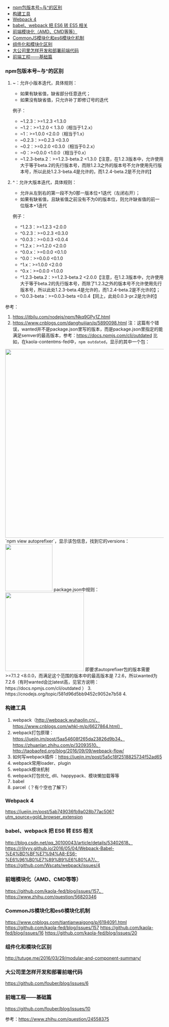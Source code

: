 <!-- TOC -->

- [npm包版本号~与^的区别](#npm)
- [构建工具](#)
- [Webpack 4](#webpack-4)
- [babel、webpack 把 ES6 转 ES5 相关](#babelwebpack--es6--es5)
- [前端模块化（AMD、CMD等等）](#amdcmd)
- [CommonJS模块化和es6模块化机制](#commonjses6)
- [组件化和模块化区别](#)
- [大公司里怎样开发和部署前端代码](#)
- [前端工程——基础篇](#)

<!-- /TOC -->

### npm包版本号~与^的区别
1. ~：允许小版本迭代，具体规则：
    - 如果有缺省值，缺省部分任意迭代；
    - 如果没有缺省值，只允许补丁即修订号的迭代

    例子：
    - ~1.2.3：>=1.2.3 <1.3.0
    - ~1.2：>=1.2.0 < 1.3.0（相当于1.2.x）
    - ~1：>=1.0.0 <2.0.0（相当于1.x）
    - ~0.2.3：>=0.2.3 <0.3.0
    - ~0.2：>=0.2.0 <0.3.0（相当于0.2.x）
    - ~0：>=0.0.0 <1.0.0（相当于0.x）
    - ~1.2.3-beta.2：>=1.2.3-beta.2 <1.3.0【注意，在1.2.3版本中，允许使用大于等于beta.2的先行版本号，而除1.2.3之外的版本号不允许使用先行版本号，所以此处1.2.3-beta.4是允许的，而1.2.4-beta.2是不允许的】
2. ^：允许大版本迭代，具体规则：

    - 允许从左到右的第一段不为0那一版本位+1迭代（左闭右开）；
    - 如果有缺省值，且缺省值之前没有不为0的版本位，则允许缺省值的前一位版本+1迭代

    例子：

    - ^1.2.3：>=1.2.3 <2.0.0
    - ^0.2.3：>=0.2.3 <0.3.0
    - ^0.0.3：>=0.0.3 <0.0.4
    - ^1.2.x：>=1.2.0 <2.0.0
    - ^0.0.x：>=0.0.0 <0.1.0
    - ^0.0：>=0.0.0 <0.1.0
    - ^1.x：>=1.0.0 <2.0.0
    - ^0.x：>=0.0.0 <1.0.0
    - ^1.2.3-beta.2：>=1.2.3-beta.2 <2.0.0【注意，在1.2.3版本中，允许使用大于等于beta.2的先行版本号，而除了1.2.3之外的版本号不允许使用先行版本号，所以此处1.2.3-beta.4是允许的，而1.2.4-beta.2是不允许的】；
    - ^0.0.3-beta：>=0.0.3-beta <0.0.4【同上，此处0.0.3-pr.2是允许的】

参考：
1. https://itbilu.com/nodejs/npm/Nkq9GPy1Z.html
2. https://www.cnblogs.com/danghuijian/p/5890098.html
注：这篇有个错误，wanted并不是package.json里写的版本，而是package.json里指定的能满足semver的最高版本，参考：https://docs.npmjs.com/cli/outdated 
比如，在kaola-contentms-fed中，`npm outdated`，显示的其中一个包：
<img src="http://chuantu.biz/t6/280/1523356600x-1566657543.png" width="600"/>
`npm view autoprefixer`，显示该包信息，找到它的versions：
<img src="http://chuantu.biz/t6/280/1523356639x-1566657543.jpg" width="150" />
package.json中规则：
<img src="http://chuantu.biz/t6/280/1523356666x-1566657543.png" width="250" />
即要求autoprefixer包的版本需要>=7.1.2 <8.0.0，而满足这个范围的版本中的最高版本是 7.2.6，所以wanted为7.2.6（有时wanted会比latest高，见官方说明：https://docs.npmjs.com/cli/outdated ）
3. https://cnodejs.org/topic/581d96d5bb9452c9052e7b58
4. 


### 构建工具
1. webpack（http://webpack.wuhaolin.cn/、https://www.cnblogs.com/whkl-m/p/6627864.html）
2. webpack打包原理：https://juejin.im/post/5aa54608f265da23826d9b34、https://zhuanlan.zhihu.com/p/32093510、http://taobaofed.org/blog/2016/09/09/webpack-flow/
3. 如何写webpack插件：https://juejin.im/post/5a5c18f2518825734f52ad65
4. webpack常用loader、plugin
5. webpack模块机制
5. webpack打包优化, dll、happypack、模块懒加载等等
4. babel
5. parcel（？有个空也了解下）


### Webpack 4
https://juejin.im/post/5ab749036fb9a028b77ac506?utm_source=gold_browser_extension
### babel、webpack 把 ES6 转 ES5 相关
http://blog.csdn.net/qq_30100043/article/details/53402618、https://rlilyyy.github.io/2016/05/04/Webpack-Babel-%E4%BD%BF%E7%94%A8-ES6-%E6%96%B0%E7%89%B9%E6%80%A7/、https://github.com/Wscats/webpack/issues/4
### 前端模块化（AMD、CMD等等）
https://github.com/kaola-fed/blog/issues/157、https://www.zhihu.com/question/56820346

### CommonJS模块化和es6模块化机制
https://www.cnblogs.com/tiantianwaigong/p/6194091.html
https://github.com/kaola-fed/blog/issues/157
https://github.com/kaola-fed/blog/issues/16
https://github.com/kaola-fed/blog/issues/20

### 组件化和模块化区别
http://tutuge.me/2016/03/29/modular-and-component-summary/
### 大公司里怎样开发和部署前端代码
https://github.com/fouber/blog/issues/6
### 前端工程——基础篇
https://github.com/fouber/blog/issues/10


参考：https://www.zhihu.com/question/24558375